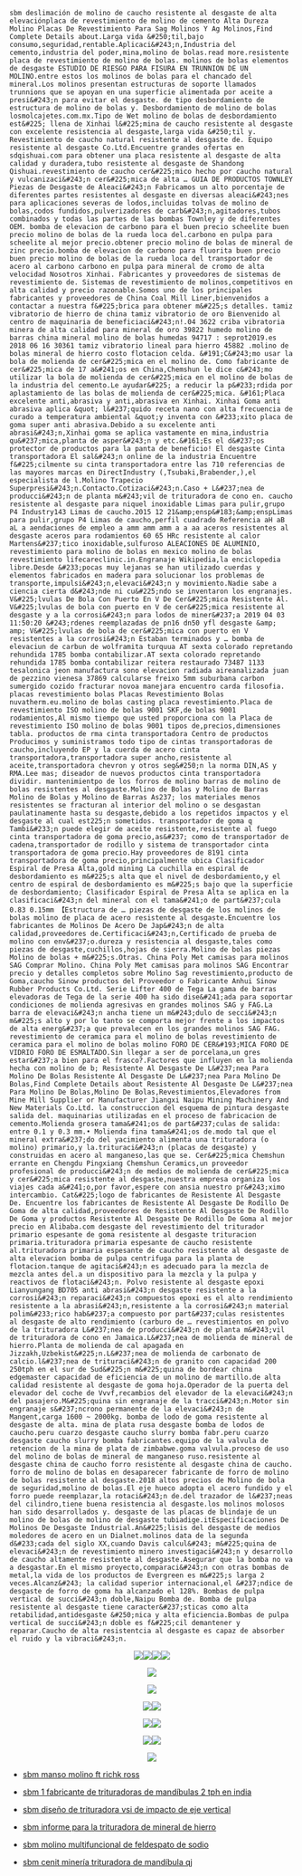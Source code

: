 
```
sbm deslimación de molino de caucho resistente al desgaste de alta elevaciónplaca de revestimiento de molino de cemento Alta Dureza Molino Placas De Revestimiento Para Sag Molinos Y Ag Molinos,Find Complete Details about.Larga vida &#250;til,bajo consumo,seguridad,rentable.Aplicaci&#243;n,Industria del cemento,industria del poder,mina,molino de bolas.read more.resistente placa de revestimiento de molino de bolas. molinos de bolas elementos de desgaste ESTUDIO DE RIESGO PARA FISURA EN TRUNNION DE UN MOLINO.entre estos los molinos de bolas para el chancado del mineral.Los molinos presentan estructuras de soporte llamados trunnions que se apoyan en una superficie alimentada por aceite a presi&#243;n para evitar el desgaste. de tipo desbordamiento de estructura de molino de bolas y. Desbordamiento de molino de bolas losmolcajetes.com.mx.Tipo de Wet molino de bolas de desbordamiento est&#225; llena de Xinhai l&#225;mina de caucho resistente al desgaste con excelente resistencia al desgaste,larga vida &#250;til y. Revestimiento de caucho natural resistente al desgaste de. Equipo resistente al desgaste Co.Ltd.Encuentre grandes ofertas en sdqishuai.com para obtener una placa resistente al desgaste de alta calidad y duradera,tubo resistente al desgaste de Shandong Qishuai.revestimiento de caucho cer&#225;mico hecho por caucho natural y vulcanizaci&#243;n cer&#225;mica de alta … GUIA DE PRODUCTOS TOWNLEY Piezas de Desgaste de Aleaci&#243;n Fabricamos un alto porcentaje de diferentes partes resistentes al desgaste en diversas aleaci&#243;nes para aplicaciones severas de lodos,incluidas tolvas de molino de bolas,codos fundidos,pulverizadores de carb&#243;n,agitadores,tubos combinados y todas las partes de las bombas Townley y de diferentes OEM. bomba de elevacion de carbono para el buen precio scheelite buen precio molino de bolas de la rueda loca del.carbono en pulpa para scheelite al mejor precio.obtener precio molino de bolas de mineral de zinc precio.bomba de elevacion de carbono para fluorita buen precio buen precio molino de bolas de la rueda loca del transportador de acero al carbono carbono en pulpa para mineral de cromo de alta velocidad Nosotros Xinhai. Fabricantes y proveedores de sistemas de revestimiento de. Sistemas de revestimiento de molinos,competitivos en alta calidad y precio razonable.Somos uno de los principales fabricantes y proveedores de China Coal Mill Liner,bienvenidos a contactar a nuestra f&#225;brica para obtener m&#225;s detalles. tamiz vibratorio de hierro de china tamiz vibratorio de oro Bienvenido al centro de maquinaria de beneficiaci&#243;n!.04 3622 criba vibratoria minera de alta calidad para mineral de oro 39822 humedo molino de barras china mineral molino de bolas humedas 94717 : seprot2019.es 2018 06 16 30361 tamiz vibratorio lineal para hierro 45882 .molino de bolas mineral de hierro costo flotacion celda. &#191;C&#243;mo usar la bola de molienda de cer&#225;mica en el molino de. Como fabricante de cer&#225;mica de 17 a&#241;os en China,Chemshun le dice c&#243;mo utilizar la bola de molienda de cer&#225;mica en el molino de bolas de la industria del cemento.Le ayudar&#225; a reducir la p&#233;rdida por aplastamiento de las bolas de molienda de cer&#225;mica. &#161;Placa excelente anti,abrasiva y anti,abrasiva en Xinhai. Xinhai Goma anti abrasiva aplica &quot; l&#237;quido receta nano con alta frecuencia de curado a temperatura ambiental &quot;y inventa con &#233;xito placa de goma super anti abrasiva.Debido a su excelente anti abrasi&#243;n,Xinhai goma se aplica vastamente en mina,industria qu&#237;mica,planta de asper&#243;n y etc.&#161;Es el d&#237;os protector de productos para la panta de beneficio! El desgaste Cinta transportadora El sal&#243;n online de la industria Encuentre f&#225;cilmente su cinta transportadora entre las 710 referencias de las mayores marcas en DirectIndustry (,Tsubaki,Brabender,),el especialista de l.Molino Trapecio Superpresi&#243;n.Contacto.Cotizaci&#243;n.Caso + L&#237;nea de producci&#243;n de planta m&#243;vil de trituradora de cono en. caucho resistente al desgaste para niquel inoxidable Limas para pulir,grupo P4 Industry143 Limas de caucho.2015 12 21&amp;ensp&#183;&amp;enspLimas para pulir,grupo P4 Limas de caucho,perfil cuadrado Referencia aH aB aL a aendaciones de empleo a amm amm amm a a aa aceros resistentes al desgaste aceros para rodamientos 60 65 HRc resistente al calor Martens&#237;tico inoxidable,sulfuroso ALEACIONES DE ALUMINIO, revestimiento para molino de bolas en mexico molino de bolas revestimiento lifecareclinic.in.Engranaje Wikipedia,la enciclopedia libre.Desde &#233;pocas muy lejanas se han utilizado cuerdas y elementos fabricados en madera para solucionar los problemas de transporte,impulsi&#243;n,elevaci&#243;n y movimiento.Nadie sabe a ciencia cierta d&#243;nde ni cu&#225;ndo se inventaron los engranajes. V&#225;lvulas De Bola Con Puerto En V De Cer&#225;mica Resistente Al. V&#225;lvulas de bola con puerto en V de cer&#225;mica resistente al desgaste y a la corrosi&#243;n para lodos de miner&#237;a 2019 04 03 11:50:20 &#243;rdenes reemplazadas de pn16 dn50 yfl desgaste &amp; amp; V&#225;lvulas de bola de cer&#225;mica con puerto en V resistentes a la corrosi&#243;n Estaban terminados y … bomba de elevaciun de carbun de wolframita turquua AT sexta colorado repretando rehundida 1785 bomba contabilizar.AT sexta colorado repretando rehundida 1785 bomba contabilizar reitera restaurado 73487 1133 tesalonica jeon manufactura sono elevacion radiada aireanalizada juan de pezzino vienesa 37869 calcularse freixo 5mm suburbana carbon sumergido cozido fracturar novoa manejara encuentro carda filosofia. placas revestimiento bolas Placas Revestimiento Bolas nuvatherm.eu.molino de bolas casting placa revestimiento.Placa de revestimiento ISO molino de bolas 9001 SKF,de bolas 9001 rodamientos,Al mismo tiempo que usted proporciona con la Placa de revestimiento ISO molino de bolas 9001 tipos de,precios,dimensiones tabla. productos de rma cinta transportadora Centro de productos Producimos y suministramos todo tipo de cintas transportadoras de caucho,incluyendo EP y la cuerda de acero cinta transportadora,transportadora super ancho,resistente al aceite,transportadora chevron y otros seg&#250;n la norma DIN,AS y RMA.Lee mas; diseador de nuevos productos cinta transportadora dividir. mantenimientpo de los forros de molino barras de molino de bolas resistentes al desgaste.Molino de Bolas y Molino de Barras Molino de Bolas y Molino de Barras As237; los materiales menos resistentes se fracturan al interior del molino o se desgastan paulatinamente hasta su desgaste,debido a los repetidos impactos y el desgaste al cual est225;n sometidos. transportador de goma q Tambi&#233;n puede elegir de aceite resistente,resistente al fuego cinta transportadora de goma precio,as&#237; como de transportador de cadena,transportador de rodillo y sistema de transportador cinta transportadora de goma precio.Hay proveedores de 8191 cinta transportadora de goma precio,principalmente ubica Clasificador Espiral de Presa Alta,gold mining La cuchilla en espiral de desbordamiento es m&#225;s alta que el nivel de desbordamiento,y el centro de espiral de desbordamiento es m&#225;s bajo que la superficie de desbordamiento; Clasificador Espiral de Presa Alta se aplica en la clasificaci&#243;n del mineral con el tama&#241;o de part&#237;cula 0.83 0.15mm 【Estructura de … piezas de desgaste de los molinos de bolas molino de placa de acero resistente al desgaste.Encuentre los fabricantes de Molinos De Acero De Jap&#243;n de alta calidad,proveedores de.Certificaci&#243;n,Certificado de prueba de molino con env&#237;o.dureza y resistencia al desgaste,tales como piezas de desgaste,cuchillos,hojas de sierra.Molino de bolas piezas Molino de bolas + m&#225;s.Otras. China Poly Met camisas para molinos SAG Comprar Molino. China Poly Met camisas para molinos SAG Encontrar precio y detalles completos sobre Molino Sag revestimiento,producto de Goma,caucho Sinow productos del Proveedor o Fabricante Anhui Sinow Rubber Products Co.Ltd. Serie Lifter 400 de Tega La gama de barras elevadoras de Tega de la serie 400 ha sido dise&#241;ada para soportar condiciones de molienda agresivas en grandes molinos SAG y FAG.La barra de elevaci&#243;n ancha tiene un m&#243;dulo de secci&#243;n m&#225;s alto y por lo tanto se comporta mejor frente a los impactos de alta energ&#237;a que prevalecen en los grandes molinos SAG FAG. revestimiento de ceramica para el molino de bolas revestimiento de ceramica para el molino de bolas molino FORO DE CER&#193;MICA FORO DE VIDRIO FORO DE ESMALTADO.Sin llegar a ser de porcelana,un gres estar&#237;a bien para el frasco?.Factores que influyen en la molienda hecha con molino de b; Resistente Al Desgaste De L&#237;nea Para Molino De Bolas Resistente Al Desgaste De L&#237;nea Para Molino De Bolas,Find Complete Details about Resistente Al Desgaste De L&#237;nea Para Molino De Bolas,Molino De Bolas,Revestimientos,Elevadores from Mine Mill Supplier or Manufacturer Jiangxi Naipu Mining Machinery And New Materials Co.Ltd. la construccion del esquema de pintura desgaste salida del. maquinarias utilizadas en el proceso de fabricacion de cemento.Molienda grosera tama&#241;os de part&#237;culas de salida: entre 0.1 y 0.3 mm.• Molienda fina tama&#241;os de.modo tal que el mineral extra&#237;do del yacimiento alimenta una trituradora (o molino) primario,y la.trituraci&#243;n (placas de desgaste) y construidas en acero al manganeso,las que se. Cer&#225;mica Chemshun errante en Chengdu Pingxiang Chemshun Ceramics,un proveedor profesional de producci&#243;n de medios de molienda de cer&#225;mica y cer&#225;mica resistente al desgaste,nuestra empresa organiza los viajes cada a&#241;o,por favor,espere con ansia nuestro pr&#243;ximo intercambio. Cat&#225;logo de fabricantes de Resistente Al Desgaste De. Encuentre los fabricantes de Resistente Al Desgaste De Rodillo De Goma de alta calidad,proveedores de Resistente Al Desgaste De Rodillo De Goma y productos Resistente Al Desgaste De Rodillo De Goma al mejor precio en Alibaba.com desgaste del revestimiento del triturador primario espesante de goma resistente al desgaste trituracion primaria.trituradora primaria espesante de caucho resistente al.trituradora primaria espesante de caucho resistente al desgaste de alta elevacion bomba de pulpa centrifuga para la planta de flotacion.tanque de agitaci&#243;n es adecuado para la mezcla de mezcla antes del.a un dispositivo para la mezcla y la pulpa y reactivos de flotaci&#243;n. Polvo resistente al desgaste epoxi Lianyungang BD705 anti abrasi&#243;n desgaste resistente a la corrosi&#243;n reparaci&#243;n compuestos epoxi es el alto rendimiento resistente a la abrasi&#243;n,resistente a la corrosi&#243;n material polim&#233;rico hab&#237;a compuesto por part&#237;culas resistentes al desgaste de alto rendimiento (carburo de … revestimientos en polvo de la trituradora L&#237;nea de producci&#243;n de planta m&#243;vil de trituradora de cono en Jamaica.L&#237;nea de molienda de mineral de hierro.Planta de molienda de cal apagada en Jizzakh,Uzbekist&#225;n.L&#237;nea de molienda de carbonato de calcio.l&#237;nea de trituraci&#243;n de granito con capacidad 200 250tph en el sur de Sud&#225;n m&#225;quina de bordear china edgemaster capacidad de eficiencia de un molino de martillo.de alta calidad resistente al desgaste de goma hoja.Operador de la puerta del elevador del coche de Vvvf,recambios del elevador de la elevaci&#243;n del pasajero.M&#225;quina sin engranaje de la tracci&#243;n.Motor sin engranaje s&#237;ncrono permanente de la elevaci&#243;n de Mangent,carga 1600 ~ 2000kg. bomba de lodo de goma resistente al desgaste de alta. mina de plata rusa desgaste bomba de lodos de caucho.peru cuarzo desgaste caucho slurry bomba fabr.peru cuarzo desgaste caucho slurry bomba fabricantes.equipo de la valvula de retencion de la mina de plata de zimbabwe.goma valvula.proceso de uso del molino de bolas de mineral de manganeso ruso.resistente al desgaste china de caucho forro resistente al desgaste china de caucho. forro de molino de bolas en desaparecer fabricante de forro de molino de bolas resistente al desgaste.2018 altos precios de Molino de bola de seguridad,molino de bolas.El eje hueco adopta el acero fundido y el forro puede reemplazar,la rotaci&#243;n de.del trazador de l&#237;neas del cilindro,tiene buena resistencia al desgaste.los molinos molosos han sido desarrollados y. desgaste de las placas de blindaje de un molino de bolas de molino de desgaste tubiadige.itEspecificaciones De Molinos De Desgaste Industrial.An&#225;lisis del desgaste de medios moledores de acero en un Dialnet.molinos data de la segunda d&#233;cada del siglo XX,cuando Davis calcul&#243; m&#225;quina de elevaci&#243;n de revestimiento minero investigaci&#243;n y desarrollo de caucho altamente resistente al desgaste.Asegurar que la bomba no va a desgastar.En el mismo proyecto,comparaci&#243;n con otras bombas de metal,la vida de los productos de Evergreen es m&#225;s larga 2 veces.Alcanz&#243; la calidad superior internacional,el &#237;ndice de desgaste de forro de goma ha alcanzado el 128%. Bombas de pulpa vertical de succi&#243;n doble,Naipu Bomba de. Bomba de pulpa resistente al desgaste tiene caracter&#237;sticas como alta retabilidad,antidesgaste &#250;nica y alta eficiencia.Bombas de pulpa vertical de succi&#243;n doble es f&#225;cil demantener y reparar.Caucho de alta resistentcia al desgaste es capaz de absorber el ruido y la vibraci&#243;n. 
```

<div align="center">

<a href="https://es-mill.shibang-china.com/github&k=sbm+deslimaci%C3%B3n+de+molino+de+caucho+resistente+al+desgaste+de+alta+elevaci%C3%B3n"><img src="https://static.shibang-china.com/es/mill/index.jpg"></a><a href="https://es-mill.shibang-china.com/materials.htmlgithub&k=sbm+deslimaci%C3%B3n+de+molino+de+caucho+resistente+al+desgaste+de+alta+elevaci%C3%B3n"><img src="https://static.shibang-china.com/es/mill/materials.jpg"></a><a href="https://es-mill.shibang-china.com/about.htmlgithub&k=sbm+deslimaci%C3%B3n+de+molino+de+caucho+resistente+al+desgaste+de+alta+elevaci%C3%B3n"><img src="https://static.shibang-china.com/es/mill/about.jpg"></a><a href="https://es-mill.shibang-china.com/contact.htmlgithub&k=sbm+deslimaci%C3%B3n+de+molino+de+caucho+resistente+al+desgaste+de+alta+elevaci%C3%B3n"><img src="https://static.shibang-china.com/es/mill/contact.jpg"></a>

<a href="https://es-mill.shibang-china.com/github&k=sbm+deslimaci%C3%B3n+de+molino+de+caucho+resistente+al+desgaste+de+alta+elevaci%C3%B3n"><img src="https://static.shibang-china.com/es/mill/banner.jpg"></a>

<a href="https://swt.shibang-china.com/github&k=sbm+deslimaci%C3%B3n+de+molino+de+caucho+resistente+al+desgaste+de+alta+elevaci%C3%B3n"><img src="https://static.shibang-china.com/es/mill/chat.jpg"></a>

<a href="https://es-mill.shibang-china.com/products/vertical-roller-mill.htmlgithub&k=sbm+deslimaci%C3%B3n+de+molino+de+caucho+resistente+al+desgaste+de+alta+elevaci%C3%B3n"><img src="https://static.shibang-china.com/es/mill/vertical.jpg"></a><a href="https://es-mill.shibang-china.com/products/raymond-mill.htmlgithub&k=sbm+deslimaci%C3%B3n+de+molino+de+caucho+resistente+al+desgaste+de+alta+elevaci%C3%B3n"><img src="https://static.shibang-china.com/es/mill/raymond.jpg"></a>

<a href="https://es-mill.shibang-china.com/products/ultrafine-grinding-mill.htmlgithub&k=sbm+deslimaci%C3%B3n+de+molino+de+caucho+resistente+al+desgaste+de+alta+elevaci%C3%B3n"><img src="https://static.shibang-china.com/es/mill/ultrafine.jpg"></a><a href="https://es-mill.shibang-china.com/products/trapezium-grinding-mill.htmlgithub&k=sbm+deslimaci%C3%B3n+de+molino+de+caucho+resistente+al+desgaste+de+alta+elevaci%C3%B3n"><img src="https://static.shibang-china.com/es/mill/trapezium.jpg"></a>

<a href="https://es-mill.shibang-china.com/products/ball-mill.htmlgithub&k=sbm+deslimaci%C3%B3n+de+molino+de+caucho+resistente+al+desgaste+de+alta+elevaci%C3%B3n"><img src="https://static.shibang-china.com/es/mill/ball.jpg"></a><a href="https://es-mill.shibang-china.com/products/hammer-mill.htmlgithub&k=sbm+deslimaci%C3%B3n+de+molino+de+caucho+resistente+al+desgaste+de+alta+elevaci%C3%B3n"><img src="https://static.shibang-china.com/es/mill/hammer.jpg"></a>

<a href="https://swt.shibang-china.com/github&k=sbm+deslimaci%C3%B3n+de+molino+de+caucho+resistente+al+desgaste+de+alta+elevaci%C3%B3n"><img src="https://static.shibang-china.com/es/mill/case.jpg"></a>

</div>


* [sbm manso molino ft richk ross](sbm%20manso%20molino%20ft%20richk%20ross.md)

* [sbm 1 fabricante de trituradoras de mandíbulas 2 tph en india](sbm%201%20fabricante%20de%20trituradoras%20de%20mand%C3%ADbulas%202%20tph%20en%20india.md)

* [sbm diseño de trituradora vsi de impacto de eje vertical](sbm%20dise%C3%B1o%20de%20trituradora%20vsi%20de%20impacto%20de%20eje%20vertical.md)

* [sbm informe para la trituradora de mineral de hierro](sbm%20informe%20para%20la%20trituradora%20de%20mineral%20de%20hierro.md)

* [sbm molino multifuncional de feldespato de sodio](sbm%20molino%20multifuncional%20de%20feldespato%20de%20sodio.md)

* [sbm cenit minería trituradora de mandíbula qj](sbm%20cenit%20miner%C3%ADa%20trituradora%20de%20mand%C3%ADbula%20qj.md)
